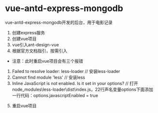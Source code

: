 # vue-antd-express-mongodb
vue-antd-express-mongodb开发的后台，用于电影记录

1. 创建express服务
2. 创建vue项目
3. vue引入ant-design-vue
4. 根据官方文档指引，按需引入
+ 注意：此时重启vue项目会有三个报错
1) Failed to resolve loader: less-loader  // 安装less-loader
2) Cannot find module 'less' // 安装less
3) Inline JavaScript is not enabled. Is it set in your options? // 打开node_modules\less-loader\dist\index.js，22行声名变量options下面添加一行代码：options.javascriptEnabled = true
5. 重启vue项目